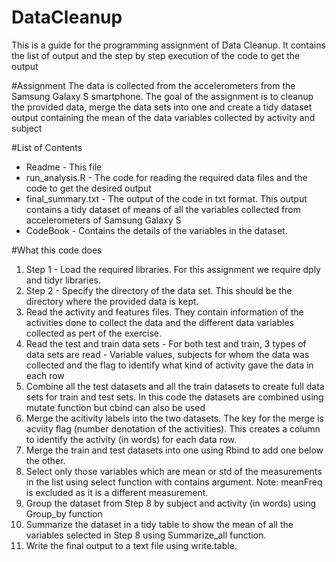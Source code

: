 # DataCleanup

This is a guide for the programming assignment of Data Cleanup. It contains the list of output and the step by step execution of the code to get the output

#Assignment
The data is collected from the accelerometers from the Samsung Galaxy S smartphone. The goal of the assignment is to cleanup the provided data, merge the data sets into one and create a tidy dataset output containing the mean of the data variables collected by activity and subject

#List of Contents
* Readme - This file
* run_analysis.R - The code for reading the required data files and the code to get the desired output
* final_summary.txt - The output of the code in txt format. This output contains a tidy dataset of means of all the variables collected from accelerometers of Samsung Galaxy S
* CodeBook - Contains the details of the variables in the dataset.

#What this code does
1. Step 1 - Load the required libraries. For this assignment we require dply and tidyr libraries.
2. Step 2 - Specify the directory of the data set. This should be the directory where the provided data is kept.
3. Read the activity and features files. They contain information of the activities done to collect the data and the different data variables collected as pert of the exercise.
4. Read the test and train data sets - For both test and train, 3 types of data sets are read - Variable values, subjects for whom the data was collected and the flag to identify what kind of activity gave the data in each row
5. Combine all the test datasets and all the train datasets to create full data sets for train and test sets. In this code the datasets are combined using mutate function but cbind can also be used
6. Merge the acitivity labels into the two datasets. The key for the merge is acviity flag (number denotation of the activities). This creates a column to identify the activity (in words) for each data row.
7. Merge the train and test datasets into one using Rbind to add one below the other.
8. Select only those variables which are mean or std of the measurements in the list using select function with contains argument. Note: meanFreq is excluded as it is a different measurement.
9. Group the dataset from Step 8 by subject and activity (in words) using Group_by function
10. Summarize the dataset in a tidy table to show the mean of all the variables selected in Step 8 using Summarize_all function.
11. Write the final output to a text file using write.table. 